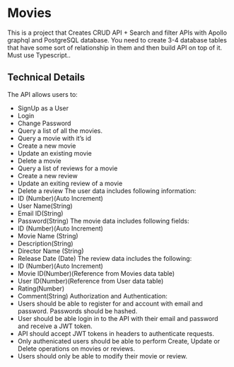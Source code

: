 # Movies

This is a project that Creates CRUD API + Search and filter APIs with Apollo graphql and PostgreSQL database. You
need to create 3-4 database tables that have some sort of relationship in them and then build
API on top of it. Must use Typescript..


## Technical Details
The API allows users to:
- SignUp as a User
- Login
- Change Password
- Query a list of all the movies.
- Query a movie with it’s id
- Create a new movie
- Update an existing movie
- Delete a movie
- Query a list of reviews for a movie
- Create a new review
- Update an exiting review of a movie
- Delete a review
The user data includes following information:
- ID (Number)(Auto Increment)
- User Name(String)
- Email ID(String)
- Password(String)
The movie data includes following fields:
- ID (Number)(Auto Increment)
- Movie Name (String)
- Description(String)
- Director Name (String)
- Release Date (Date)
The review data includes the following:
- ID (Number)(Auto Increment)
- Movie ID(Number)(Reference from Movies data table)
- User ID(Number)(Reference from User data table)
- Rating(Number)
- Comment(String)
Authorization and Authentication:
- Users should be able to register for and account with email and password. Passwords
should be hashed.
- User should be able login in to the API with their email and password and receive a JWT
token.
- API should accept JWT tokens in headers to authenticate requests.
- Only authenicated users should be able to perform Create, Update or Delete operations
on movies or reviews.
- Users should only be able to modify their movie or review.